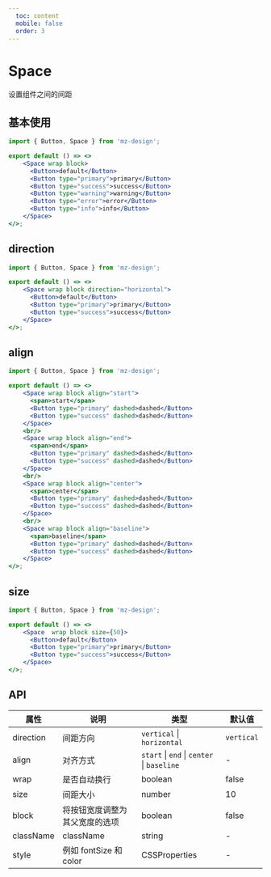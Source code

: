 ```yaml
---
  toc: content
  mobile: false
  order: 3
---
```

# Space

设置组件之间的间距

## 基本使用

```jsx
import { Button, Space } from 'mz-design';

export default () => <>
    <Space wrap block>
      <Button>default</Button>
      <Button type="primary">primary</Button>
      <Button type="success">success</Button>
      <Button type="warning">warning</Button>
      <Button type="error">error</Button>
      <Button type="info">info</Button>
    </Space>
</>;
```

## direction

```jsx
import { Button, Space } from 'mz-design';

export default () => <>
    <Space wrap block direction="horizontal">
      <Button>default</Button>
      <Button type="primary">primary</Button>
      <Button type="success">success</Button>
    </Space>
</>;
```

## align

```jsx
import { Button, Space } from 'mz-design';

export default () => <>
    <Space wrap block align="start">
      <span>start</span>
      <Button type="primary" dashed>dashed</Button>
      <Button type="success" dashed>dashed</Button>
    </Space>
    <br/>
    <Space wrap block align="end">
      <span>end</span>
      <Button type="primary" dashed>dashed</Button>
      <Button type="success" dashed>dashed</Button>
    </Space>
    <br/>
    <Space wrap block align="center">
      <span>center</span>
      <Button type="primary" dashed>dashed</Button>
      <Button type="success" dashed>dashed</Button>
    </Space>
    <br/>
    <Space wrap block align="baseline">
      <span>baseline</span>
      <Button type="primary" dashed>dashed</Button>
      <Button type="success" dashed>dashed</Button>
    </Space>
</>;
```

## size

```jsx
import { Button, Space } from 'mz-design';

export default () => <>
    <Space  wrap block size={50}>
      <Button>default</Button>
      <Button type="primary">primary</Button>
      <Button type="success">success</Button>
    </Space>
</>;
```

## API

| 属性 | 说明 | 类型 | 默认值 |
| --- | --- | --- | --- |
| direction | 间距方向 | `vertical` \| `horizontal` | `vertical` |
| align | 对齐方式 | `start` \| `end` \| `center` \| `baseline` | - |
| wrap | 是否自动换行 | boolean | false |
| size | 间距大小 | number | 10 |
| block | 将按钮宽度调整为其父宽度的选项 | boolean | false |
| className | className | string | - |
| style | 例如 fontSize 和 color | CSSProperties | - |